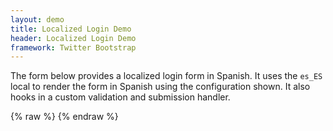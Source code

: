 ```yaml
---
layout: demo
title: Localized Login Demo
header: Localized Login Demo
framework: Twitter Bootstrap
---
```


The form below provides a localized login form in Spanish.  It uses the <code>es_ES</code> local to render the form
in Spanish using the configuration shown.  It also hooks in a custom validation and submission handler.

<div id="field1"> </div>
{% raw %}
<script type="text/javascript" id="field1-script">
Alpaca.setDefaultLocale("es_ES");
$("#field1").alpaca({
    "schema": {
        "type":"object",
        "properties": {
            "username": {
                "type":"string",
                "title":"Username",
                "required":true,
                "pattern":"^[a-zA-Z0-9_]+$"
            },
            "password": {
                "type":"string",
                "title":"Password",
                "required":true,
                "pattern":"^[a-zA-Z0-9_]+$"
            }
        }
    },
    "options":{
        "renderForm":true,
        "form":{
            "attributes":{
                "action": "http://www.alpacajs.org/endpoints/echo.php",
                "method": "post"
            },
            "buttons":{
                "submit":{}
            }
        },
        "fields": {
            "username": {
                "size": 20,
                "label": "Nombre de usuario"
            },
            "password": {
                "type" : "password",
                "size": 20,
                "label": "Contraseña"
            }
        }
    },
    "data": {
        "username": "1234",
        "password": "@@@"
    },
    "view" :{
        "parent": "bootstrap-create-horizontal",
        "fields": {
            "/username": {
                "messages": {
                    "es_ES": {
                        "invalidPattern": "Nombre de usuario no válido!"
                    }
                }
            }
        }
    },
    "postRender": function(renderedField) {
        var form = renderedField.form;
        if (form) {
            form.registerSubmitHandler(function(e) {
                return (renderedField.isValid(true));
            });
        }
    }
});
</script>
{% endraw %}
